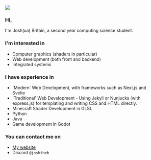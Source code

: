 ![](https://jbritain.net/assets/bannernew.png)

### Hi,

I'm Josh(ua) Britain, a second year computing science student.

### I'm interested in

- Computer graphics (shaders in particular)
- Web development (both front and backend)
- Integrated systems

### I have experience in

- 'Modern' Web Development, with frameworks such as Next.js and Svelte
- 'Traditional' Web Development - Using Jekyll or Nunjucks (with express.js) for templating and writing CSS and HTML directly.
- Minecraft Shader Development in GLSL
- Python
- Java
- Game development in Godot


### You can contact me on

- [My website](https://jbritain.net)
- Discord `@joshtheb`
